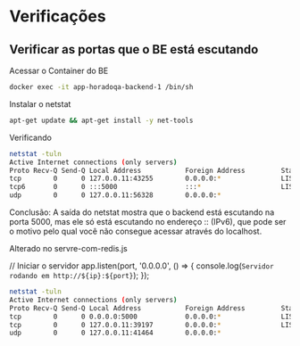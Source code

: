 # Verificações

## Verificar as portas que o BE está escutando

Acessar o Container do BE

```bash
docker exec -it app-horadoqa-backend-1 /bin/sh
```

Instalar o netstat

```bash
apt-get update && apt-get install -y net-tools
```

Verificando 

```bash
netstat -tuln
Active Internet connections (only servers)
Proto Recv-Q Send-Q Local Address           Foreign Address         State      
tcp        0      0 127.0.0.11:43255        0.0.0.0:*               LISTEN     
tcp6       0      0 :::5000                 :::*                    LISTEN     
udp        0      0 127.0.0.11:56328        0.0.0.0:* 
```

Conclusão: A saída do netstat mostra que o backend está escutando na porta 5000, mas ele só está escutando no endereço :: (IPv6), que pode ser o motivo pelo qual você não consegue acessar através do localhost.

Alterado no servre-com-redis.js

// Iniciar o servidor
app.listen(port, '0.0.0.0', () => {
  console.log(`Servidor rodando em http://${ip}:${port}`);
});

```bash
netstat -tuln
Active Internet connections (only servers)
Proto Recv-Q Send-Q Local Address           Foreign Address         State      
tcp        0      0 0.0.0.0:5000            0.0.0.0:*               LISTEN     
tcp        0      0 127.0.0.11:39197        0.0.0.0:*               LISTEN     
udp        0      0 127.0.0.11:41464        0.0.0.0:* 
```

